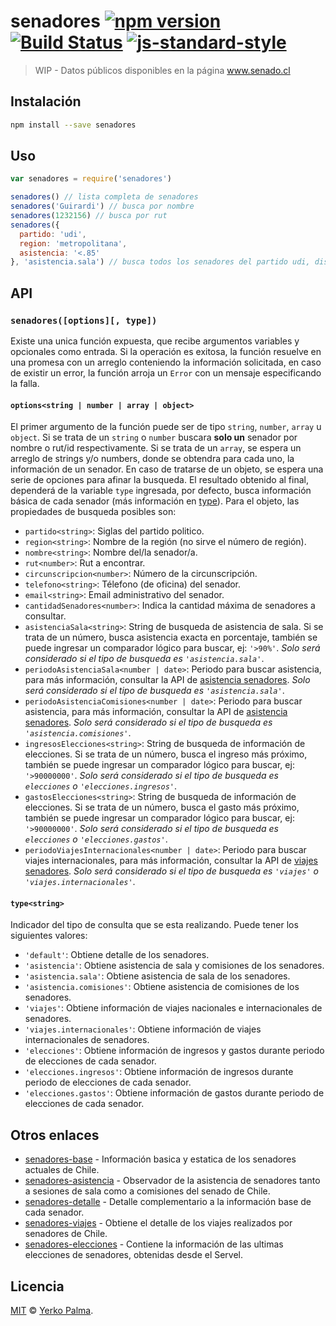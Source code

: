 # senadores [![npm version](https://img.shields.io/npm/v/senadores.svg?style=flat-square)](https://www.npmjs.com/package/senadores) [![Build Status](https://img.shields.io/travis/YerkoPalma/senadores/master.svg?style=flat-square)](https://travis-ci.org/YerkoPalma/senadores) [![js-standard-style](https://img.shields.io/badge/code%20style-standard-brightgreen.svg?style=flat-square)](https://github.com/feross/standard)

> WIP - Datos públicos disponibles en la página www.senado.cl

## Instalación

```bash
npm install --save senadores
```

## Uso

```javascript
var senadores = require('senadores')

senadores() // lista completa de senadores
senadores('Guirardi') // busca por nombre
senadores(1232156) // busca por rut
senadores({
  partido: 'udi',
  region: 'metropolitana',
  asistencia: '<.85'
}, 'asistencia.sala') // busca todos los senadores del partido udi, distrito región metropolitana con asistencia menor a 85%
```

## API

### `senadores([options][, type])`

Existe una unica función expuesta, que recibe argumentos variables y opcionales como entrada. Si la operación es exitosa, la función resuelve en una promesa con un arreglo conteniendo la información solicitada, en caso de existir un error, la función arroja un `Error` con un mensaje especificando la falla.

#### `options<string | number | array | object>`

El primer argumento de la función puede ser de tipo `string`, `number`, `array` u `object`. Si se trata de un `string` o `number` buscara **solo un** senador por nombre o rut/id respectivamente.
Si se trata de un `array`, se espera un arreglo de strings y/o numbers, donde se obtendra para cada uno, la información de un senador. En caso de tratarse de un objeto, se espera una serie de opciones para afinar la busqueda.
El resultado obtenido al final, dependerá de la variable `type` ingresada, por defecto, busca información básica de cada senador (más información en [type](#type)). Para el objeto, las propiedades de busqueda posibles son:

- `partido<string>`: Siglas del partido politico.
- `region<string>`: Nombre de la región (no sirve el número de región).
- `nombre<string>`: Nombre del/la senador/a.
- `rut<number>`: Rut a encontrar.
- `circunscripcion<number>`: Número de la circunscripción.
- `telefono<string>`: Télefono (de oficina) del senador.
- `email<string>`: Email administrativo del senador.
- `cantidadSenadores<number>`: Indica la cantidad máxima de senadores a consultar.
- `asistenciaSala<string>`: String de busqueda de asistencia de sala. Si se trata de un número, busca asistencia exacta en porcentaje, también se puede ingresar un comparador lógico para buscar, ej: `'>90%'`. _Solo será considerado si el tipo de busqueda es `'asistencia.sala'`_.
- `periodoAsistenciaSala<number | date>`: Periodo para buscar asistencia, para más información, consultar la API de [asistencia senadores](https://github.com/YerkoPalma/senadores-asistencia#asistenciaquery--options). _Solo será considerado si el tipo de busqueda es `'asistencia.sala'`_.
- `periodoAsistenciaComisiones<number | date>`: Periodo para buscar asistencia, para más información, consultar la API de [asistencia senadores](https://github.com/YerkoPalma/senadores-asistencia#asistenciaquery--options). _Solo será considerado si el tipo de busqueda es `'asistencia.comisiones'`_. 
- `ingresosElecciones<string>`: String de busqueda de información de elecciones. Si se trata de un número, busca el ingreso más próximo, también se puede ingresar un comparador lógico para buscar, ej: `'>90000000'`. _Solo será considerado si el tipo de busqueda es `elecciones` o `'elecciones.ingresos'`_.
- `gastosElecciones<string>`: String de busqueda de información de elecciones. Si se trata de un número, busca el gasto más próximo, también se puede ingresar un comparador lógico para buscar, ej: `'>90000000'`. _Solo será considerado si el tipo de busqueda es `elecciones` o `'elecciones.gastos'`_.
- `periodoViajesInternacionales<number | date>`: Periodo para buscar viajes internacionales, para más información, consultar la API de [viajes senadores](https://github.com/YerkoPalma/senadores-viajes). _Solo será considerado si el tipo de busqueda es `'viajes'` o `'viajes.internacionales'`_.

#### `type<string>`

Indicador del tipo de consulta que se esta realizando. Puede tener los siguientes valores:

- `'default'`: Obtiene detalle de los senadores.
- `'asistencia'`: Obtiene asistencia de sala y comisiones de los senadores.
- `'asistencia.sala'`: Obtiene asistencia de sala de los senadores.
- `'asistencia.comisiones'`: Obtiene asistencia de comisiones de los senadores.
- `'viajes'`: Obtiene información de viajes nacionales e internacionales de senadores.
- `'viajes.internacionales'`: Obtiene información de viajes internacionales de senadores.
- `'elecciones'`: Obtiene información de ingresos y gastos durante periodo de elecciones de cada senador.
- `'elecciones.ingresos'`: Obtiene información de ingresos durante periodo de elecciones de cada senador.
- `'elecciones.gastos'`: Obtiene información de gastos durante periodo de elecciones de cada senador.

## Otros enlaces

- [senadores-base](https://github.com/YerkoPalma/senadores-base) - Información basica y estatica de los senadores actuales de Chile.
- [senadores-asistencia](https://github.com/YerkoPalma/senadores-asistencia) - Observador de la asistencia de senadores tanto a sesiones de sala como a comisiones del senado de Chile.
- [senadores-detalle](https://github.com/YerkoPalma/senadores-detalle) - Detalle complementario a la información base de cada senador.
- [senadores-viajes](https://github.com/YerkoPalma/senadores-viajes) - Obtiene el detalle de los viajes realizados por senadores de Chile.
- [senadores-elecciones](https://github.com/YerkoPalma/senadores-elecciones) - Contiene la información de las ultimas elecciones de senadores, obtenidas desde el Servel.

## Licencia

[MIT](/license) © [Yerko Palma](https://github.com/YerkoPalma).
